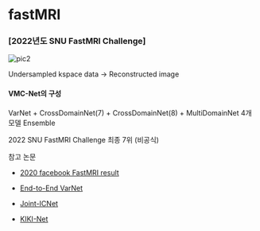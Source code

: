 # fastMRI

### [2022년도 SNU FastMRI Challenge]

![pic2](https://user-images.githubusercontent.com/42437315/190174173-99c8d6af-60e4-4c8e-9683-c15a05d9abd2.png)

Undersampled kspace data -> Reconstructed image

#### VMC-Net의 구성

VarNet + CrossDomainNet(7) + CrossDomainNet(8) + MultiDomainNet 4개 모델 Ensemble

2022 SNU FastMRI Challenge 최종 7위 (비공식)

참고 논문

* [2020 facebook FastMRI result](https://arxiv.org/pdf/2012.06318.pdf)

* [End-to-End VarNet](https://arxiv.org/pdf/2004.06688.pdf)

* [Joint-ICNet](https://openaccess.thecvf.com/content/CVPR2021/papers/Jun_Joint_Deep_Model-Based_MR_Image_and_Coil_Sensitivity_Reconstruction_Network_CVPR_2021_paper.pdf)

* [KIKI-Net](https://cardiacmr.hms.harvard.edu/files/cardiacmr/files/paper.pdf?m=1526960607)

